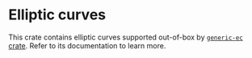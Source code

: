 <!-- cargo-rdme start -->

# Elliptic curves

This crate contains elliptic curves supported out-of-box by [`generic-ec` crate].
Refer to its documentation to learn more.

[`generic-ec` crate]: https://docs.rs/generic-ec

<!-- cargo-rdme end -->
